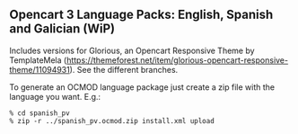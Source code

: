 ## Opencart 3 Language Packs: English, Spanish and Galician (WiP)

Includes versions for Glorious, an Opencart Responsive Theme by TemplateMela
(https://themeforest.net/item/glorious-opencart-responsive-theme/11094931).
See the different branches.

To generate an OCMOD language package just create a zip file with the
language you want. E.g.:

    % cd spanish_pv
    % zip -r ../spanish_pv.ocmod.zip install.xml upload
